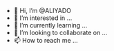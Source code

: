 - 👋 Hi, I’m @ALIYADO
- 👀 I’m interested in ...
- 🌱 I’m currently learning ...
- 💞️ I’m looking to collaborate on ...
- 📫 How to reach me ...

<!---
ALIYADO/ALIYADO is a ✨ special ✨ repository because its `README.md` (this file) appears on your GitHub profile.
You can click the Preview link to take a look at your changes.
--->
